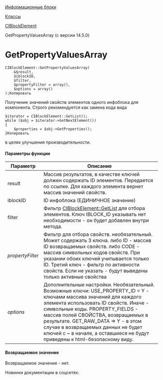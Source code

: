 [Информационные блоки](/api_help/iblock/index.php)

[Классы](/api_help/iblock/classes/index.php)

[CIBlockElement](/api_help/iblock/classes/ciblockelement/index.php)

GetPropertyValuesArray (с версии 14.5.0)

GetPropertyValuesArray
======================

```
CIBlockElement::GetPropertyValuesArray(
	&$result,
	$iblockID,
	$filter,
	$propertyFilter = array(),
	$options = array()
);Копировать
```

Получение значений свойств элементов одного инфоблока для компонента. Строго рекомендуется как замена кода вида

```
$iterator = CIBlockElement::GetList();
while ($obj = $iterator->GetNextElement())
{
	$properties = $obj->GetProperties();
}Копировать
```

в целях улучшения производительности.

#### Параметры функции

| Параметр | Описание |
| --- | --- |
| result | Массив результатов, в качестве ключей должен содержать ID элементов. Передается по ссылке. Для каждого элемента вернет массив значений свойств. |
| iblockID | ID инфоблока (ЕДИНИЧНОЕ значение) |
| filter | Фильтр [CIBlockElement::GetList](/api_help/iblock/classes/ciblockelement/getlist.php) для отбора элементов. Ключ IBLOCK\_ID указывать нет необходимости - он будет добавлен внутри метода. |
| *propertyFilter* | Фильтр для отбора свойств. необязательный. Может содержать 3 ключа. либо ID - массив ID возвращаемых свойств. либо CODE - массив символьных кодов свойств. При указании обоих ключей учитывается только ID. Третий ключ - фильтр по активности свойств. Если не указать - будут выведены только активные свойства |
| *options* | Дополнительные настройки. Необязательный. Возможные ключи:  USE\_PROPERTY\_ID = Y - ключами массива значений для каждого элемента использовать ID свойств. Иначе - символьные коды.  PROPERTY\_FIELDS - массив полей СВОЙСТВА, возвращаемых в результате.  GET\_RAW\_DATA => Y - в этом случае в возвращаемых данных не будет ключей с ~ в начале, а оставшиеся не будут приведены к html-безопасному виду. |

#### Возвращаемое значение

Возвращаемое значение - нет.

Новинки документации в соцсетях: